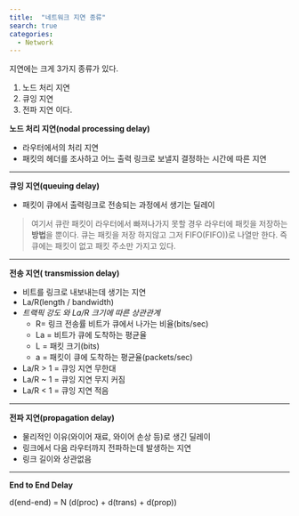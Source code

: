 ```yaml
---
title:  "네트워크 지연 종류"
search: true
categories: 
  - Network
---
```


지연에는 크게 3가지 종류가 있다.
1. 노드 처리 지연
2. 큐잉 지연 
3. 전파 지연
이다.


__노드 처리 지연(nodal processing delay)__
- 라우터에서의 처리 지연
- 패킷의 헤더를 조사하고 어느 출력 링크로 보낼지 결정하는 시간에 따른 지연

***
**__큐잉 지연(queuing delay)__**

- 패킷이 큐에서 출력링크로 전송되는 과정에서 생기는 딜레이  

> 여기서 큐란 패킷이 라우터에서 빠져나가지 못할 경우 라우터에 패킷을 저장하는 **방법**을 뿐이다. 큐는 패킷을 저장 하지않고 그저 FIFO(FIFO))로 나열만 한다. 즉 큐에는 패킷이 없고 패킷 주소만 가지고 있다.

***
__전송 지연( transmission delay)__
    
- 비트를 링크로 내보내는데 생기는 지연
- La/R(length / bandwidth)
- *트랙픽 강도 와 La/R 크기에 따른 상관관계*
    - R= 링크 전송률 비트가 큐에서 나가는 비율(bits/sec)
    - La = 비트가 큐에 도착하는 평균율
    - L = 패킷 크기(bits)
    - a = 패킷이 큐에 도착하는 평균율(packets/sec)
- La/R > 1 = 큐잉 지연 무한대
- La/R ~ 1 = 큐잉 지연 무지 커짐
- La/R < 1 = 큐잉 지연 적음

***
__전파 지연(propagation delay)__
- 물리적인 이유(와이어 재료, 와이어 손상 등)로 생긴 딜레이
- 링크에서 다음 라우터까지 전파하는데 발생하는 지연
- 링크 길이와 상관없음 

***
__End to End Delay__

d(end-end) = N (d(proc) + d(trans) + d(prop))

 

